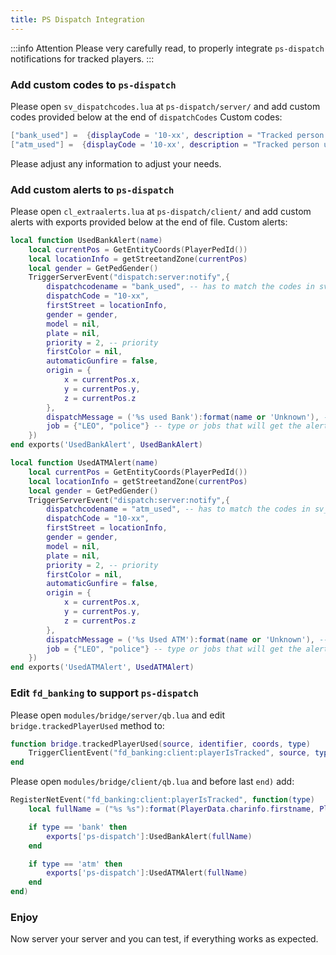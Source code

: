 ```yaml
---
title: PS Dispatch Integration
---
```


:::info Attention
Please very carefully read, to properly integrate `ps-dispatch` notifications for tracked players.
:::

### Add custom codes to `ps-dispatch`

Please open `sv_dispatchcodes.lua` at `ps-dispatch/server/` and add custom codes provided below at the end of `dispatchCodes`
Custom codes:

```lua
["bank_used"] =  {displayCode = '10-xx', description = "Tracked person used bank", radius = 0, recipientList = {'LEO', 'police'}, blipSprite = 442, blipColour = 1, blipScale = 0, blipLength = 2, sound = "Lose_1st", sound2 = "GTAO_FM_Events_Soundset", offset = "false", blipflash = "false"},
["atm_used"] =  {displayCode = '10-xx', description = "Tracked person used ATM", radius = 0, recipientList = {'LEO', 'police'}, blipSprite = 442, blipColour = 1, blipScale = 0, blipLength = 2, sound = "Lose_1st", sound2 = "GTAO_FM_Events_Soundset", offset = "false", blipflash = "false"},

```

Please adjust any information to adjust your needs.

### Add custom alerts to `ps-dispatch`

Please open `cl_extraalerts.lua` at `ps-dispatch/client/` and add custom alerts with exports provided below at the end of file.
Custom alerts:

```lua
local function UsedBankAlert(name)
    local currentPos = GetEntityCoords(PlayerPedId())
    local locationInfo = getStreetandZone(currentPos)
    local gender = GetPedGender()
    TriggerServerEvent("dispatch:server:notify",{
        dispatchcodename = "bank_used", -- has to match the codes in sv_dispatchcodes.lua so that it generates the right blip
        dispatchCode = "10-xx",
        firstStreet = locationInfo,
        gender = gender,
        model = nil,
        plate = nil,
        priority = 2, -- priority
        firstColor = nil,
        automaticGunfire = false,
        origin = {
            x = currentPos.x,
            y = currentPos.y,
            z = currentPos.z
        },
        dispatchMessage = ('%s used Bank'):format(name or 'Unknown'), -- message
        job = {"LEO", "police"} -- type or jobs that will get the alerts
    })
end exports('UsedBankAlert', UsedBankAlert)

local function UsedATMAlert(name)
    local currentPos = GetEntityCoords(PlayerPedId())
    local locationInfo = getStreetandZone(currentPos)
    local gender = GetPedGender()
    TriggerServerEvent("dispatch:server:notify",{
        dispatchcodename = "atm_used", -- has to match the codes in sv_dispatchcodes.lua so that it generates the right blip
        dispatchCode = "10-xx",
        firstStreet = locationInfo,
        gender = gender,
        model = nil,
        plate = nil,
        priority = 2, -- priority
        firstColor = nil,
        automaticGunfire = false,
        origin = {
            x = currentPos.x,
            y = currentPos.y,
            z = currentPos.z
        },
        dispatchMessage = ('%s Used ATM'):format(name or 'Unknown'), -- message
        job = {"LEO", "police"} -- type or jobs that will get the alerts
    })
end exports('UsedATMAlert', UsedATMAlert)

```

### Edit `fd_banking` to support `ps-dispatch`

Please open `modules/bridge/server/qb.lua` and edit `bridge.trackedPlayerUsed` method to:

```lua
function bridge.trackedPlayerUsed(source, identifier, coords, type)
    TriggerClientEvent("fd_banking:client:playerIsTracked", source, type)
end

```

Please open `modules/bridge/client/qb.lua` and before last `end)` add:

```lua
RegisterNetEvent("fd_banking:client:playerIsTracked", function(type)
    local fullName = ("%s %s"):format(PlayerData.charinfo.firstname, PlayerData.charinfo.lastname)

    if type == 'bank' then
        exports['ps-dispatch']:UsedBankAlert(fullName)
    end

    if type == 'atm' then
        exports['ps-dispatch']:UsedATMAlert(fullName)
    end
end)

```

### Enjoy

Now server your server and you can test, if everything works as expected.
